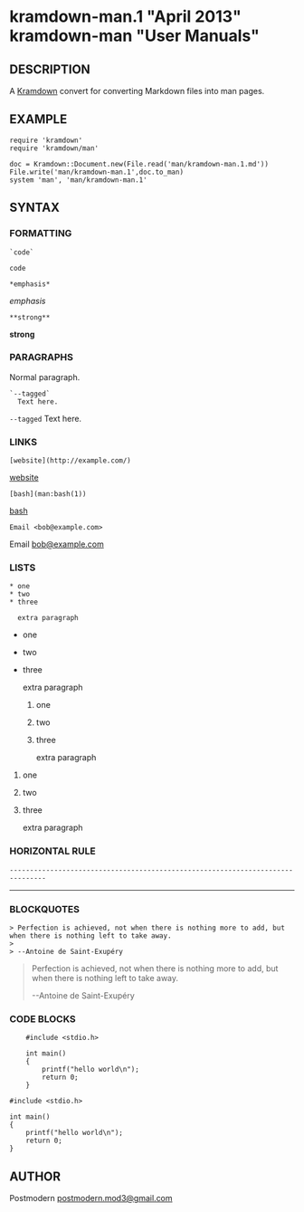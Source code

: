 # kramdown-man.1 "April 2013" kramdown-man "User Manuals"

## DESCRIPTION

A [Kramdown][kramdown] convert for converting Markdown files into man pages.

## EXAMPLE

    require 'kramdown'
    require 'kramdown/man'

    doc = Kramdown::Document.new(File.read('man/kramdown-man.1.md'))
    File.write('man/kramdown-man.1',doc.to_man)
    system 'man', 'man/kramdown-man.1'

## SYNTAX

### FORMATTING

    `code`

`code`

    *emphasis*

*emphasis*

    **strong**

**strong**

### PARAGRAPHS

Normal paragraph.

    `--tagged`
      Text here.

`--tagged`
  Text here.

### LINKS

    [website](http://example.com/)

[website](http://example.com/)

    [bash](man:bash(1))

[bash](man:bash(1))

    Email <bob@example.com>

Email <bob@example.com>

### LISTS

    * one
    * two
    * three
    
      extra paragraph
    

* one
* two
* three

  extra paragraph

    1. one
    2. two
    3. three
    
       extra paragraph
    
1. one
2. two
3. three

   extra paragraph

### HORIZONTAL RULE

    -------------------------------------------------------------------------------

-------------------------------------------------------------------------------

### BLOCKQUOTES

    > Perfection is achieved, not when there is nothing more to add, but when there is nothing left to take away.
    >
    > --Antoine de Saint-Exupéry

> Perfection is achieved, not when there is nothing more to add, but when there is nothing left to take away.
>
> --Antoine de Saint-Exupéry

### CODE BLOCKS

        #include <stdio.h>
    
        int main()
        {
    	    printf("hello world\n");
    	    return 0;
        }

    #include <stdio.h>

    int main()
    {
	    printf("hello world\n");
	    return 0;
    }

## AUTHOR

Postmodern <postmodern.mod3@gmail.com>

[kramdown]: http://kramdown.rubyforge.org/
